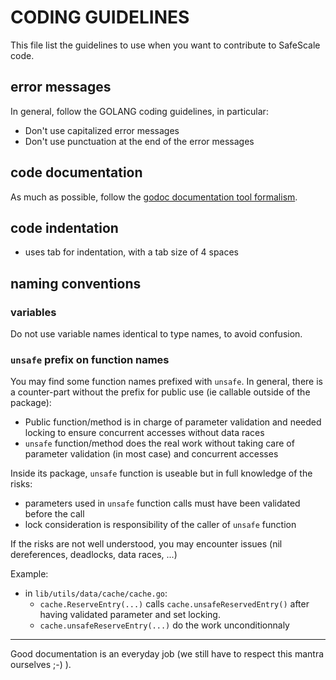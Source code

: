 # CODING GUIDELINES

This file list the guidelines to use when you want to contribute to SafeScale code.

## error messages

In general, follow the GOLANG coding guidelines, in particular:

- Don't use capitalized error messages
- Don't use punctuation at the end of the error messages

## code documentation

As much as possible, follow the [godoc documentation tool formalism](https://blog.golang.org/godoc-documenting-go-code).

## code indentation

- uses tab for indentation, with a tab size of 4 spaces

## naming conventions

### variables

Do not use variable names identical to type names, to avoid confusion.

### `unsafe` prefix on function names

You may find some function names prefixed with `unsafe`. In general, there is a counter-part without the prefix for public use (ie callable outside of the package):

  - Public function/method is in charge of parameter validation and needed locking to ensure concurrent accesses without data races
  - `unsafe` function/method does the real work without taking care of parameter validation (in most case) and concurrent accesses

Inside its package, `unsafe` function is useable but in full knowledge of the risks:
  - parameters used in `unsafe` function calls must have been validated before the call
  - lock consideration is responsibility of the caller of `unsafe` function

If the risks are not well understood, you may encounter issues (nil dereferences, deadlocks, data races, ...)

Example:
  - in `lib/utils/data/cache/cache.go`:
    - `cache.ReserveEntry(...)` calls `cache.unsafeReservedEntry()` after having validated parameter and set locking.
    - `cache.unsafeReserveEntry(...)` do the work unconditionnaly

---

Good documentation is an everyday job (we still have to respect this mantra ourselves ;-) ).

